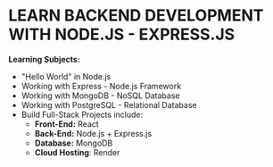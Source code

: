 # LEARN BACKEND DEVELOPMENT WITH NODE.JS - EXPRESS.JS

**Learning Subjects:**

- "Hello World" in Node.js
- Working with Express - Node.js Framework
- Working with MongoDB - NoSQL Database
- Working with PostgreSQL - Relational Database
- Build Full-Stack Projects include:
  - **Front-End:** React
  - **Back-End:** Node.js + Express.js
  - **Database:** MongoDB
  - **Cloud Hosting**: Render
